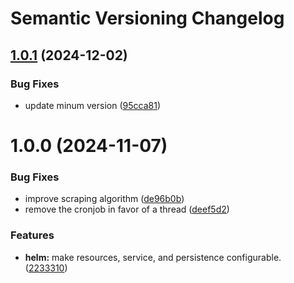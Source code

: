 # Semantic Versioning Changelog

## [1.0.1](https://github.com/Criyl/yesterdle/compare/v1.0.0...v1.0.1) (2024-12-02)


### Bug Fixes

* update minum version ([95cca81](https://github.com/Criyl/yesterdle/commit/95cca8114d9e3c1f1e38d27fe3147bb6f92117d9))

# 1.0.0 (2024-11-07)


### Bug Fixes

* improve scraping algorithm ([de96b0b](https://github.com/Criyl/yesterdle/commit/de96b0b6abeedf51ea5db1d8bb7ded1ec15e3f4f))
* remove the cronjob in favor of a thread ([deef5d2](https://github.com/Criyl/yesterdle/commit/deef5d21864b8295d55da8fbeb7548b793960a10))


### Features

* **helm:** make resources, service, and persistence configurable. ([2233310](https://github.com/Criyl/yesterdle/commit/2233310a2130d8d7f685f3aebcbe9d6ae613c5bc))
